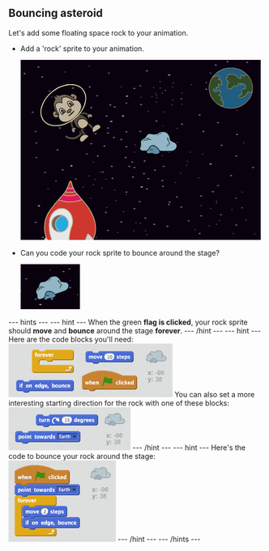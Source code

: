 ## Bouncing asteroid

Let's add some floating space rock to your animation.

+ Add a 'rock' sprite to your animation.
    
    ![Adding a rock sprite](images/space-rock-sprite.png)

+ Can you code your rock sprite to bounce around the stage?
    
    ![Testing a bouncing rock](images/space-bounce-test.png)

\--- hints \--- \--- hint \--- When the green **flag is clicked**, your rock sprite should **move** and **bounce** around the stage **forever**. \--- /hint \--- \--- hint \--- Here are the code blocks you'll need: ![Blocks for a bouncing rock](images/space-bounce-blocks.png) You can also set a more interesting starting direction for the rock with one of these blocks: ![Setting the rock's initial position](images/space-initial-position.png) \--- /hint \--- \--- hint \--- Here's the code to bounce your rock around the stage: ![Code for a bouncing rock](images/space-bounce-code.png) \--- /hint \--- \--- /hints \---